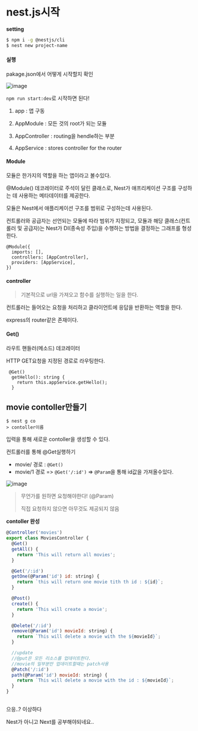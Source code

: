 # nest.js시작



**setting**



```bash
$ npm i -g @nestjs/cli
$ nest new project-name
```



#### 실행

pakage.json에서 어떻게 시작할지 확인

![image](https://user-images.githubusercontent.com/49177223/156150809-74087156-b96d-458c-ae06-875b17fd72ae.png)

`npm run start:dev`로 시작하면 된다!



1. app : 앱 구동 
2. AppModule : 모든 것의 root가 되는 모듈

3. AppController : routing을 hendle하는 부분
4. AppService : stores controller for the router



#### Module

모듈은 한가지의 역할을 하는 앱이라고 볼수있다. 

@Module() 데코레이터로 주석이 달린 클래스로,  Nest가 애프리케이션 구조를 구성하는 데 사용하는 메타데이터를 제공한다.

모듈은 Nest에서 애플리케이션 구조를 범위로 구성하는데 사용된다.

컨트롤러와 공급자는 선언되는 모듈에 따라 범위가 지정되고, 모듈과 해당 클래스(컨트롤러 및 공급자)는 Nest가 DI(종속성 주입)을 수행하는 방법을 결정하는 그래프를 형성한다. 

```
@Module({
  imports: [],
  controllers: [AppController],
  providers: [AppService],
})
```



#### controller

> 기본적으로 url을 가져오고 함수를 실행하는 일을 한다. 

컨트롤러는 들어오는 요청을 처리하고 클라이언트에 응답을 반환하는 역할을 한다.

express의 router같은 존재이다. 



#### Get()

라우트 핸들러(메소드) 데코레이터

HTTP GET요청을 지정된 경로로 라우팅한다. 

```
 @Get()
  getHello(): string {
    return this.appService.getHello();
  }
```





## movie contoller만들기

```
$ nest g co 
> contoller이름	
```

입력을 통해 새로운 contoller을 생성할 수 있다.



컨트롤러를 통해 @Get실행하기

- movie/ 경로 : `@Get()`
- movie/1 경로 => `@Get('/:id')` => `@Param`을 통해 id값을 가져올수있다.

![image](https://user-images.githubusercontent.com/49177223/156163225-d9a97b7a-1347-462d-a63c-b6fb1c70c639.png)



> 무언가를 원하면 요청해야한다! (@Param)
>
> 직접 요청하지 않으면 아무것도 제공되지 않음

**contoller 완성**

```js
@Controller('movies')
export class MoviesController {
  @Get()
  getAll() {
    return 'This will return all movies';
  }

  @Get('/:id')
  getOne(@Param('id') id: string) {
    return `this will return one movie tith th id : ${id}`;
  }

  @Post()
  create() {
    return 'This will create a movie';
  }

  @Delete('/:id')
  remove(@Param('id') movieId: string) {
    return `This will delete a movie with the ${movieId}`;
  }

  //update
  //@put은 모든 리소스를 업데이트한다.
  //movie의 일부분만 업데이트할때는 patch사용
  @Patch('/:id')
  path(@Param('id') movieId: string) {
    return `This will delete a movie with the id : ${movieId}`;
  }
}
		
```



으응..? 이상하다

Nest가 아니고 Next를 공부해야되네요..

